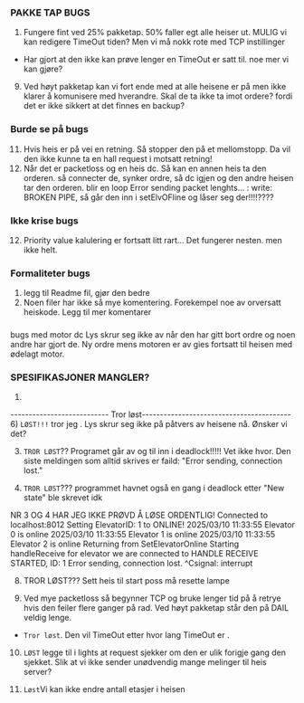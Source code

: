### PAKKE TAP BUGS
1) Fungere fint ved 25% pakketap. 50% faller egt alle heiser ut. MULIG vi kan redigere TimeOut tiden? Men vi må nokk rote med TCP instillinger
- Har gjort at den ikke kan prøve lenger en TimeOut er satt til. noe mer vi kan gjøre?

9) Ved høyt pakketap kan vi fort ende med at alle heisene er på men ikke klarer å komunisere med hverandre. Skal de ta ikke ta imot ordere? fordi det er ikke sikkert at det finnes en backup?


### Burde se på bugs
11) Hvis heis er på vei en retning. Så stopper den på et mellomstopp. Da vil den ikke kunne ta en hall request i motsatt retning!
2) Når det er packetloss og en heis dc. Så kan en annen heis ta den orderen. så connecter de, synker ordre, så dc igjen og den andre heisen tar den orderen. blir en loop
Error sending packet lenghts... : write: BROKEN PIPE, så går den inn i setElvOFline og låser seg der!!!!????


### Ikke krise bugs
12) Priority value kalulering er fortsatt litt rart... Det fungerer nesten. men ikke helt.

### Formaliteter bugs
1) legg til Readme fil, gjør den bedre
2) Noen filer har ikke så mye komentering. Forekempel noe av orversatt heiskode. Legg til mer komentarer

###
bugs med motor dc
Lys skrur seg ikke av når den har gitt bort ordre og noen andre har gjort de.
Ny ordre mens motoren er av gies fortsatt til heisen med ødelagt motor.


### SPESIFIKASJONER MANGLER?
1) 


--------------------------- Tror løst-----------------------------------------
6) `LØST!!!` tror jeg . Lys skrur seg ikke på påtvers av heisene nå. Ønsker vi det? 

3) `TROR LØST`?? Programet går av og til inn i deadlock!!!!! Vet ikke hvor. Den siste meldingen som alltid skrives er faild: "Error sending, connection lost."

4) `TROR LØST`??? programmet havnet også en gang i deadlock etter "New state" ble skrevet idk

NR 3 OG 4 HAR JEG IKKE PRØVD Å LØSE ORDENTLIG!
Connected to localhost:8012
Setting ElevatorID: 1 to ONLINE!
2025/03/10 11:33:55 Elevator 0 is online
2025/03/10 11:33:55 Elevator 1 is online
2025/03/10 11:33:55 Elevator 2 is online
Returning from SetElevatorOnline
Starting handleReceive for elevator we are connected to
HANDLE RECEIVE STARTED, ID: 1
Error sending, connection lost.
^Csignal: interrupt

8) TROR LØST??? Sett heis til start poss må resette lampe

2) Ved mye packetloss så begynner TCP og bruke lenger tid på å retrye hvis den feiler flere ganger på rad. Ved høyt pakketap står den på DAIL veldig lenge.
- `Tror løst`. Den vil TimeOut etter hvor lang TimeOut er .

10) `LØST` legge til i lights at request sjekker om den er ulik forigje gang den sjekket. Slik at vi ikke sender unødvendig mange melinger til heis server?

5) `Løst`Vi kan ikke endre antall etasjer i heisen